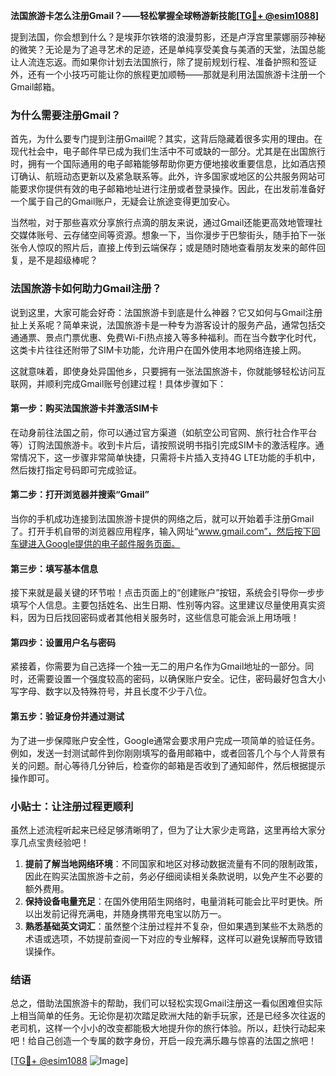 **法国旅游卡怎么注册Gmail？——轻松掌握全球畅游新技能[[TG💪+ @esim1088](https://t.me/s/esim1088)]**

提到法国，你会想到什么？是埃菲尔铁塔的浪漫剪影，还是卢浮宫里蒙娜丽莎神秘的微笑？无论是为了追寻艺术的足迹，还是单纯享受美食与美酒的天堂，法国总能让人流连忘返。而如果你计划去法国旅行，除了提前规划行程、准备护照和签证外，还有一个小技巧可能让你的旅程更加顺畅——那就是利用法国旅游卡注册一个Gmail邮箱。

### 为什么需要注册Gmail？

首先，为什么要专门提到注册Gmail呢？其实，这背后隐藏着很多实用的理由。在现代社会中，电子邮件早已成为我们生活中不可或缺的一部分。尤其是在出国旅行时，拥有一个国际通用的电子邮箱能够帮助你更方便地接收重要信息，比如酒店预订确认、航班动态更新以及紧急联系等。此外，许多国家或地区的公共服务网站可能要求你提供有效的电子邮箱地址进行注册或者登录操作。因此，在出发前准备好一个属于自己的Gmail账户，无疑会让旅途变得更加安心。

当然啦，对于那些喜欢分享旅行点滴的朋友来说，通过Gmail还能更高效地管理社交媒体账号、云存储空间等资源。想象一下，当你漫步于巴黎街头，随手拍下一张张令人惊叹的照片后，直接上传到云端保存；或是随时随地查看朋友发来的邮件回复，是不是超级棒呢？

### 法国旅游卡如何助力Gmail注册？

说到这里，大家可能会好奇：法国旅游卡到底是什么神器？它又如何与Gmail注册扯上关系呢？简单来说，法国旅游卡是一种专为游客设计的服务产品，通常包括交通通票、景点门票优惠、免费Wi-Fi热点接入等多种福利。而在当今数字化时代，这类卡片往往还附带了SIM卡功能，允许用户在国外使用本地网络连接上网。

这就意味着，即使身处异国他乡，只要拥有一张法国旅游卡，你就能够轻松访问互联网，并顺利完成Gmail账号创建过程！具体步骤如下：

#### 第一步：购买法国旅游卡并激活SIM卡

在动身前往法国之前，你可以通过官方渠道（如航空公司官网、旅行社合作平台等）订购法国旅游卡。收到卡片后，请按照说明书指引完成SIM卡的激活程序。通常情况下，这一步骤非常简单快捷，只需将卡片插入支持4G LTE功能的手机中，然后拨打指定号码即可完成验证。

#### 第二步：打开浏览器并搜索“Gmail”

当你的手机成功连接到法国旅游卡提供的网络之后，就可以开始着手注册Gmail了。打开手机自带的浏览器应用程序，输入网址“www.gmail.com”，然后按下回车键进入Google提供的电子邮件服务页面。

#### 第三步：填写基本信息

接下来就是最关键的环节啦！点击页面上的“创建账户”按钮，系统会引导你一步步填写个人信息。主要包括姓名、出生日期、性别等内容。这里建议尽量使用真实资料，因为日后找回密码或者其他相关服务时，这些信息可能会派上用场哦！

#### 第四步：设置用户名与密码

紧接着，你需要为自己选择一个独一无二的用户名作为Gmail地址的一部分。同时，还需要设置一个强度较高的密码，以确保账户安全。记住，密码最好包含大小写字母、数字以及特殊符号，并且长度不少于八位。

#### 第五步：验证身份并通过测试

为了进一步保障账户安全性，Google通常会要求用户完成一项简单的验证任务。例如，发送一封测试邮件到你刚刚填写的备用邮箱中，或者回答几个与个人背景有关的问题。耐心等待几分钟后，检查你的邮箱是否收到了通知邮件，然后根据提示操作即可。

### 小贴士：让注册过程更顺利

虽然上述流程听起来已经足够清晰明了，但为了让大家少走弯路，这里再给大家分享几点宝贵经验吧！

1. **提前了解当地网络环境**：不同国家和地区对移动数据流量有不同的限制政策，因此在购买法国旅游卡之前，务必仔细阅读相关条款说明，以免产生不必要的额外费用。
2. **保持设备电量充足**：在国外使用陌生网络时，电量消耗可能会比平时更快。所以出发前记得充满电，并随身携带充电宝以防万一。
3. **熟悉基础英文词汇**：虽然整个注册过程并不复杂，但如果遇到某些不太熟悉的术语或选项，不妨提前查阅一下对应的专业解释，这样可以避免误解而导致错误操作。

### 结语

总之，借助法国旅游卡的帮助，我们可以轻松实现Gmail注册这一看似困难但实际上相当简单的任务。无论你是初次踏足欧洲大陆的新手玩家，还是已经多次往返的老司机，这样一个小小的改变都能极大地提升你的旅行体验。所以，赶快行动起来吧！给自己创造一个专属的数字身份，开启一段充满乐趣与惊喜的法国之旅吧！

[[TG💪+ @esim1088](https://t.me/s/esim1088) ![Image](https://i.postimg.cc/4NQfJmqS/Snipaste-2025-05-13-00-14-12.png)]